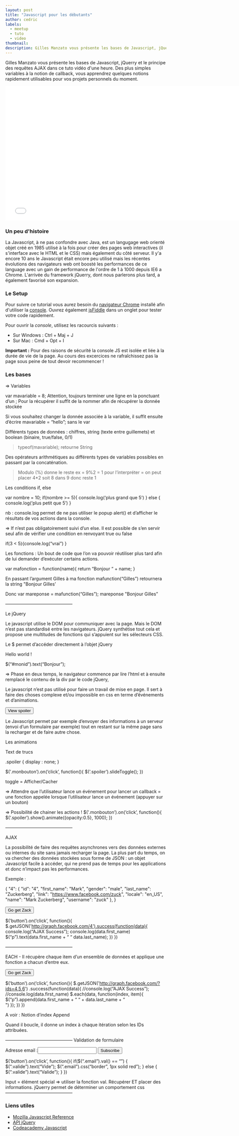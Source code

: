 ```yaml
---
layout: post
title: "Javascript pour les débutants"
author: cedric
labels:
  - meetup
  - tuto
  - video
thumbnail:
description: Gilles Manzato vous présente les bases de Javascript, jQuerry et le principe des requêtes AJAX dans ce tuto vidéo d'une heure. Des plus simples variables à la notion de callback, vous apprendrez quelques notions rapidement utilisables pour vos projets personnels du moment.
---
```


Gilles Manzato vous présente les bases de Javascript, jQuerry et le principe des requêtes AJAX dans ce tuto vidéo d'une heure. Des plus simples variables à la notion de callback, vous apprendrez quelques notions rapidement utilisables pour vos projets personnels du moment.

<div class="video-wrapper"><iframe width="750" height="422" src="//www.youtube.com/embed/ZEtyr9C01cg?rel=0&amp;controls=0&amp;showinfo=0" frameborder="0" allowfullscreen></iframe></div>

### Un peu d'histoire

La Javascript, à ne pas confondre avec Java, est un langugage web orienté objet créé en 1985 utilisé à la fois pour créer des pages web interactives (il s'interface avec le HTML et le CSS) mais également du côté serveur. Il y'a encore 10 ans le Javascript était encore peu utilisé mais les récentes évolutions des navigateurs web ont boosté les performances de ce language avec un gain de performance de l'ordre de 1 à 1000 depuis IE6 a Chrome. L'arrivée du framework jQuerry, dont nous parlerons plus tard, a également favorisé son expansion.

### Le Setup

Pour suivre ce tutorial vous aurez besoin du [navigateur Chrome](http://www.google.com/chrome/) installé afin d'utiliser la [console](https://developer.chrome.com/devtools/docs/console). Ouvrez également [jsFiddle](http://jsfiddle.net/) dans un onglet pour tester votre code rapidement.

Pour ouvrir la *console*, utilisez les racourcis suivants :
- Sur Windows : Ctrl + Maj + J
- Sur Mac : Cmd + Opt + I

**Important :** Pour des raisons de sécurité la console JS est isolée et liée à la durée de vie de la page. Au cours des excercices ne rafraîchissez pas la page sous peine de tout devoir recommencer !

### Les bases


=> Variables

var mavariable = 8;
Attention, toujours terminer une ligne en la ponctuant d’un ;
Pour la récupérer il suffit de la nommer afin de récupérer la donnée stockée

Si vous souhaitez changer la donnée associée à la variable, il suffit ensuite d’écrire mavariable = “hello”; sans le var

Différents types de données : chiffres, string (texte entre guillemets) et boolean (binaire, true/false, 0/1)

> typeof(mavariable); retourne String

Des opérateurs arithmétiques au différents types de variables possibles en passant par la concaténation.

> Modulo (%) donne le reste ex = 9%2 = 1 pour l’interpréter = on peut placer 4*2 soit 8 dans 9 donc reste 1

Les conditions if, else

var nombre = 10;
if(nombre >= 5){
  console.log(‘plus grand que 5’)
}
else {
  console.log(‘plus petit que 5’)
}

nb : console.log permet de ne pas utiliser le popup alert() et d’afficher le résultats de vos actions dans la console.

=> If n’est pas obligatoirement suivi d’un else. Il est possible de s’en servir seul afin de vérifier une condition en renvoyant true ou false

if(3 < 5){console.log(“vrai”) }

Les fonctions : Un bout de code que l’on va pouvoir réutiliser plus tard afin de lui demander d’exécuter certains actions.

var mafonction = function(name){
  return “Bonjour “ + name;
}

En passant l’argument Gilles à ma fonction mafunction(“Gilles”) retournera la string "Bonjour Gilles’

Donc var mareponse = mafunction(“Gilles”);
mareponse
"Bonjour Gilles”

———————————————

Le jQuery

Le javascript utilise le DOM pour communiquer avec la page. Mais le DOM n’est pas standardisé entre les navigateurs. jQuery synthétise tout cela et propose une multitudes de fonctions qui s’appuient sur les sélecteurs CSS.

Le $ permet d’accéder directement à l’objet jQuery

<div id=“monid”>Hello world !</div>

$(“#monid”).text(“Bonjour”);

=> Phase en deux temps, le navigateur commence par lire l’html et à ensuite remplacé le contenu de la div par le code jQuery,

Le javascript n’est pas utilisé pour faire un travail de mise en page. Il sert à faire des choses complexe et/ou impossible en css en terme d’événements et d’animations.

<button class=“monbouton”>View spoiler</button>

Le Javascript permet par exemple d’envoyer des informations à un serveur (envoi d’un formulaire par exemple) tout en restant sur la même page sans la recharger et de faire autre chose.

Les animations

<p class=“spoiler”>Text de trucs</p>

.spoiler { display : none; }

$('.monbouton’).on(‘click’, function(){
  $(‘.spoiler’).slideToggle();
})

toggle = Afficher/Cacher

=> Attendre que l’utilisateur lance un événement pour lancer un callback = une fonction appelée lorsque l’utilisateur lance un événement (appuyer sur un bouton)

=> Possibilité de chainer les actions !
$('.monbouton’).on(‘click’, function(){
  $(‘.spoiler’).show().animate({opacity:0.5}, 1000);
})

———————————————

AJAX

La possibilité de faire des requêtes asynchrones vers des données externes ou internes du site sans jamais recharger la page. La plus part du temps, on va chercher des données stockées sous forme de JSON : un objet Javascript facile à accéder, qui ne prend pas de temps pour les applications et donc n’impact pas les performances.

Exemple :

{
   "4": {
      "id": "4",
      "first_name": "Mark",
      "gender": "male",
      "last_name": "Zuckerberg",
      "link": "https://www.facebook.com/zuck",
      "locale": "en_US",
      "name": "Mark Zuckerberg",
      "username": "zuck"
   },
}

<p></p>
<button>Go get Zack</button>

$(‘button’).on(‘click’, function(){
  $.getJSON('http://graph.facebook.com/4').success(function(data){
  console.log(“AJAX Success”);
  console.log(data.first_name)
  $(“p”).text(data.first_name + “ “ data.last_name);
  })
})

———————————————

EACH - Il récupère chaque item d’un ensemble de données et applique une fonction a chacun d’entre eux.

<p></p>
<button>Go get Zack</button>

$(‘button’).on(‘click’, function(){
  $.getJSON('http://graph.facebook.com/?ids=4,5,6')
  .success(function(data){
    //console.log(“AJAX Success”);
    //console.log(data.first_name)
    $.each(data, function(index, item){
      $(“p”).append(data.first_name + “ “ + data.last_name + “<br >")
    });
  })
})

A voir :
Notion d’index
Append

Quand il boucle, il donne un index à chaque itération selon les IDs attribuées.

———————————————
Validation de formulaire

<label>Adresse email :</label><input class=“email”></input>
<button>Subscribe</button>
<p class=“valide"></p>

$(‘button’).on(‘click’, function(){
  if($(“.email”).val() == “”) {
    $(“.valide”).text(“Vide”);
    $(“.email”).css(“border”, 1px solid red”);
  }
  else {
    $(“.valide”).text(“Valide”);
  }
})

Input = élément spécial => utiliser la fonction val.
Récupérer ET placer des informations.
jQuerry permet de déterminer un comportement css
———————————————

### Liens utiles

- [Mozilla Javascript Reference](https://developer.mozilla.org/en-US/docs/Web/JavaScript)
- [API jQuery](http://www.api.jquerry.com)
- [Codeacademy Javascript](http://www.codecademy.com/en/tracks/javascript)


